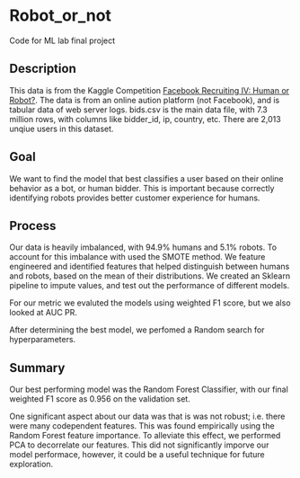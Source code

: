 # Robot_or_not
Code for ML lab final project
## Description 
This data is from the Kaggle Competition  [Facebook Recruiting IV: Human or Robot?](https://www.kaggle.com/c/facebook-recruiting-iv-human-or-bot/data). The data is from an online aution platform (not Facebook), and is tabular data of web server logs. bids.csv is the main data file, with 7.3 million rows, with columns like bidder_id, ip, country, etc. There are 2,013 unqiue users in this dataset.

## Goal 
We want to find the model that best classifies a user based on their online behavior as a bot, or human bidder. This is important because correctly identifying robots provides better customer experience for humans.

## Process
Our data is heavily imbalanced, with 94.9% humans and 5.1% robots. To account for this imbalance with used the SMOTE method. We feature engineered and identified features that helped distinguish between humans and robots, based on the mean of their distributions. We created an Sklearn pipeline to impute values, and test out the performance of different models. 

For our metric we evaluted the models using weighted F1 score, but we also looked at AUC PR. 

After determining the best model, we perfomed a Random search for hyperparameters.

## Summary

Our best performing model was the Random Forest Classifier, with our final weighted F1 score as 0.956 on the validation set. 

One significant aspect about our data was that is was not robust; i.e. there were many codependent features. This was found empirically using the Random Forest feature importance. To alleviate this effect, we performed PCA to decorrelate our features. This did not significantly imporve our model performace, however, it could be a useful technique for future exploration. 
